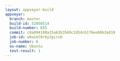 ```yaml
---
layout: appveyor-build
appveyor:
  branch: master
  build-id: 52050514
  build-number: 655
  commit: c0a894100a15a63b3569c2d5dc6176ee60b3a819
  job-id: wkwiml0r6y2girub
  job-number: 6
  os-name: Ubuntu
  test-result: 1
---
```


